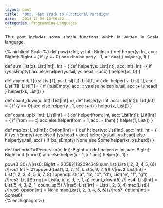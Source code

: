 ```yaml
---
layout: post
title:  "003. Fast Track to Functional Paradigm"
date:   2014-12-30 18:56:32
categories: Programming-Languages
---
```

<p align="justify">
This post includes some simple functions which is written in Scala language.
</p>

{% highlight Scala %}
def pow(x: Int, y: Int): BigInt = {
  def helper(y: Int, acc: BigInt): BigInt = {
    if (y == 0) acc
    else helper(y - 1, x * acc)
  }
  helper(y, 1)
}

def sum_list(xs: List[Int]): Int = {
  def helper(ys: List[Int], acc: Int): Int = {
    if (ys.isEmpty) acc
    else helper(ys.tail, ys.head + acc)
  }
  helper(xs, 0)
}

def append[T](xs: List[T], ys: List[T]): List[T] = {
  def helper(is: List[T], acc: List[T]): List[T] = {
    if (is.isEmpty) acc ::: ys
    else helper(is.tail, acc :+ is.head)
  }
  helper(xs, List())
}

def count_down(x: Int): List[Int] = {
  def helper(y: Int, acc: List[Int]): List[Int] = {
    if (y == 0) acc
    else helper(y - 1, acc :+ y)
  }
  helper(x, List())
}

def count_up(x: Int): List[Int] = {
  def helper(from: Int, acc: List[Int]): List[Int] = {
    if (from == x) acc
    else helper(from + 1, acc :+ from)
  }
  helper(1, List())
}

def max(xs: List[Int]): Option[Int] = {
  def helper(ys: List[Int], acc: Int): Int = {
    if (ys.isEmpty) acc
    else if (ys.head > acc) helper(ys.tail, ys.head)
    else helper(ys.tail, acc)
  }
  if (xs.isEmpty) None
  else Some(helper(xs, xs.head))
}

def factiorialTailRecursion(n: Int): BigInt = {
  def helper(x: Int, acc: BigInt): BigInt =
    if (x == 0) acc
    else helper(x - 1, x * acc)
  helper(n, 1)
}

pow(3, 30)                                                     //|res0: BigInt = 205891132094649
sum_list(List(1, 2, 3, 4, 5, 6))                               //|res1: Int = 21
append(List(1, 2, 3, 4), List(5, 6, 7, 8))                     //|res2: List[Int] = List(1, 2, 3, 4, 5, 6, 7, 8)
append(List("a", "b", "c", "d"), List("e", "f", "g"))          //|res3: List[String] = List(a, b, c, d, e, f, g)
count_down(5)                                                  //|res4: List[Int] = List(5, 4, 3, 2, 1)
count_up(5)                                                    //|res5: List[Int] = List(1, 2, 3, 4)
max(List())                                                    //|res6: Option[Int] = None
max(List(1, 2, 3, 4, 5, 6))                                    //|res7: Option[Int] = Some(6)   
{% endhighlight %}
